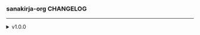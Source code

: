 ### sanakirja-org CHANGELOG

---

<details>
    <summary>v1.0.0</summary>
    
    - Initial release.
</details>